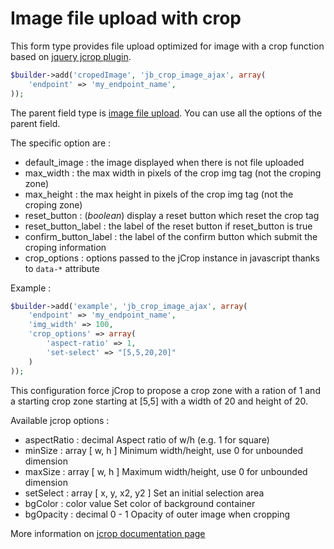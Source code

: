 Image file upload with crop
===========================

This form type provides file upload optimized for image with a crop function based on [jquery jcrop plugin](http://github.com/tapmodo/Jcrop).

~~~ php
$builder->add('cropedImage', 'jb_crop_image_ajax', array(
    'endpoint' => 'my_endpoint_name',
));
~~~

The parent field type is [image file upload](image.md). You can use all the options of the parent field.

The specific option are :

* default_image : the image displayed when there is not file uploaded
* max_width : the max width in pixels of the crop img tag (not the croping zone)
* max_height : the max height in pixels of the crop img tag (not the croping zone)
* reset_button : (_boolean_) display a reset button which reset the crop tag
* reset_button_label : the label of the reset button if reset_button is true
* confirm_button_label : the label of the confirm button which submit the croping information
* crop_options : options passed to the jCrop instance in javascript thanks to `data-*` attribute

Example :

~~~ php
$builder->add('example', 'jb_crop_image_ajax', array(
    'endpoint' => 'my_endpoint_name',
    'img_width' => 100,
    'crop_options' => array(
        'aspect-ratio' => 1,
        'set-select' => "[5,5,20,20]"
    )
));
~~~

This configuration force jCrop to propose a crop zone with a ration of 1 and a starting crop zone starting at [5,5] with a width of 20 and height of 20.

Available jcrop options :

* aspectRatio : decimal Aspect ratio of w/h (e.g. 1 for square)
* minSize : array [ w, h ] Minimum width/height, use 0 for unbounded dimension
* maxSize : array [ w, h ] Maximum width/height, use 0 for unbounded dimension
* setSelect : array [ x, y, x2, y2 ] Set an initial selection area
* bgColor : color value Set color of background container
* bgOpacity : decimal 0 - 1 Opacity of outer image when cropping

More information on [jcrop documentation page](http://deepliquid.com/content/Jcrop_Manual.html)